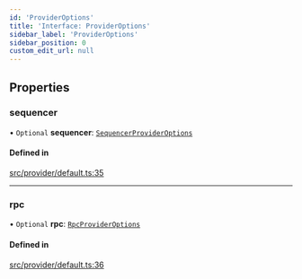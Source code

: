 ```yaml
---
id: 'ProviderOptions'
title: 'Interface: ProviderOptions'
sidebar_label: 'ProviderOptions'
sidebar_position: 0
custom_edit_url: null
---
```


## Properties

### sequencer

• `Optional` **sequencer**: [`SequencerProviderOptions`](../modules.md#sequencerprovideroptions)

#### Defined in

[src/provider/default.ts:35](https://github.com/starknet-io/starknet.js/blob/develop/src/provider/default.ts#L35)

---

### rpc

• `Optional` **rpc**: [`RpcProviderOptions`](../modules.md#rpcprovideroptions)

#### Defined in

[src/provider/default.ts:36](https://github.com/starknet-io/starknet.js/blob/develop/src/provider/default.ts#L36)
